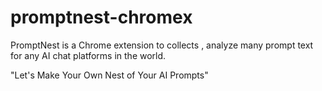 # promptnest-chromex
PromptNest is a Chrome extension to collects , analyze many prompt text for any AI chat platforms in the world.

"Let's Make Your Own Nest of Your AI Prompts" 
